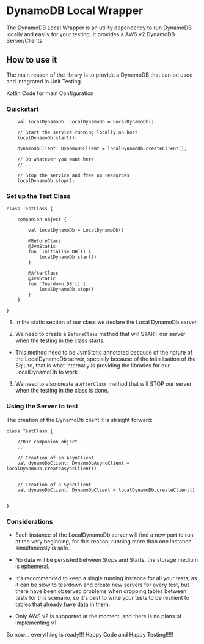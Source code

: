 # DynamoDB Local Wrapper

The DynamoDB Local Wrapper is an utility dependency to run DynamoDB locally and easily for your testing. It provides a AWS v2 DynamoDB Server/Clients


## How to use it

The main reason of the library is to provide a DynamoDB that can be used and integrated in Unit Testing.

Kotlin Code for main Configuration

### Quickstart

```
	val localDynamoDb: LocalDynamoDb = LocalDynamoDb()

	// Start the service running locally on host
	localDynamoDb.start();

	dynamoDbClient: DynamoDbClient = localDynamoDb.createClient();

	// Do whatever you want here
	// ...

	// Stop the service and free up resources
	localDynamoDb.stop();    
```

### Set up the Test Class

```
class TestClass {

	companion object {

		val localDynamoDb = LocalDynamoDb()

        @BeforeClass
        @JvmStatic
        fun `Initialise DB`() {
            localDynamoDb.start()
        }

        @AfterClass
        @JvmStatic
        fun `Teardown DB`() {
            localDynamoDb.stop()
        }
	}

}
```

1) In the static section of our class we declare the Local DynamoDb server.

2) We need to create a `BeforeClass` method that will START our server when the testing in the class starts. 
* This method need to be JvmStatic annotated because of the nature of the LocalDynamoDb server, specially because of the initialisation of the SqlLite, that is what internally is providing the libraries for our LocalDynamoDb to work.

3) We need to also create a `AfterClass` method that will STOP our server when the testing in the class is done.

### Using the Server to test


The creation of the DynamoDb client it is straight forward:

```
class TestClass {
	
	//Our companion object
	...

	// Creation of an AsynClient
	val dynamoDbClient: DynamoDbAsyncClient = localDynamoDb.createAsyncClient()


	// Creation of a SyncClient
	val dynamoDbClient: DynamoDbClient = localDynamoDb.createClient()


}
```

### Considerations

* Each instance of the LocalDynamoDb server will find a new port to run at the very beginning, for this reason, running more than one instance simultaneosly is safe.

* No data will be persisted between Stops and Starts, the storage medium is ephemeral.

* It's recommended to keep a single running instance for all your tests, as it can be slow to teardown and create new servers for every test, but there have been observed problems  when dropping tables between tests for this scenario, so it's best to write your tests to be resilient to tables that already have data in them.

* Only AWS v2 is supported at the moment, and there is no plans of implementing v1


So now... everything is ready!!! Happy Code and Happy Testing!!!!!

